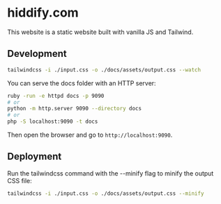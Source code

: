 # hiddify.com

This website is a static website built with vanilla JS and Tailwind.

## Development

```bash
tailwindcss -i ./input.css -o ./docs/assets/output.css --watch
```

You can serve the docs folder with an HTTP server:

```bash
ruby -run -e httpd docs -p 9090
# or
python -m http.server 9090 --directory docs
# or
php -S localhost:9090 -t docs
```

Then open the browser and go to `http://localhost:9090`.

## Deployment

Run the tailwindcss command with the --minify flag to minify the output CSS file:

```bash
tailwindcss -i ./input.css -o ./docs/assets/output.css --minify
```
